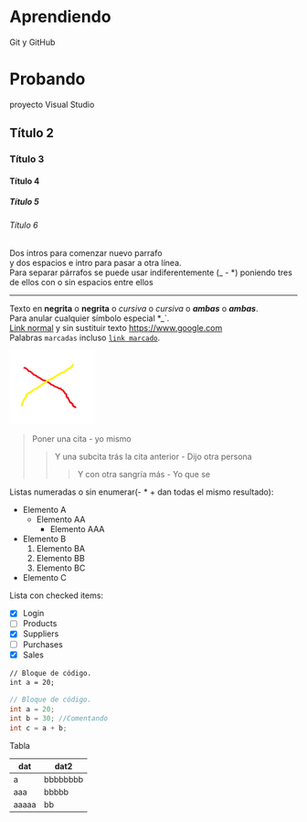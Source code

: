 # Aprendiendo
Git y GitHub

# Probando
proyecto Visual Studio

## Título 2
### Título 3
#### Título 4
##### Título 5
###### Título 6

Dos intros para comenzar nuevo parrafo  
y dos espacios e intro para pasar a otra línea.  
Para separar párrafos se puede usar indiferentemente (_ - *) poniendo tres de ellos con o sin espacios entre ellos
_ _ _
Texto en **negrita** o __negrita__ o *cursiva* o _cursiva_ o ***ambas*** o ___ambas___.  
Para anular cualquier símbolo especial \*\_\`.  
[Link normal](https://www.google.com) y sin sustituir texto <https://www.google.com>  
Palabras `marcadas` incluso [`link marcado`](https://www.google.com).


![Imagen](Probando.png)


> Poner una cita - yo mismo
>> Y una subcita trás la cita anterior - Dijo otra persona
>>> Y con otra sangría más - Yo que se

Listas numeradas o sin enumerar(- * + dan todas el mismo resultado):
- Elemento A
  - Elemento AA
    - Elemento AAA
- Elemento B
  1. Elemento BA
  2. Elemento BB
  3. Elemento BC
- Elemento C

Lista con checked items:
- [x] Login
- [ ] Products
- [x] Suppliers
- [ ] Purchases
- [x] Sales

~~~
// Bloque de código.
int a = 20;
~~~
```c#
// Bloque de código.
int a = 20;
int b = 30; //Comentando
int c = a + b;
```
Tabla

|dat|dat2|
|---|---|
|a|bbbbbbbb|
|aaa|bbbbb|
|aaaaa|bb|
